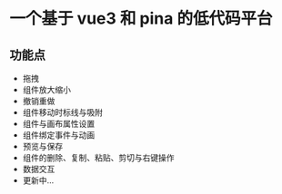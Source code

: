 一个基于 vue3 和 pina 的低代码平台
===================================

## 功能点
* 拖拽
* 组件放大缩小
* 撤销重做
* 组件移动时标线与吸附
* 组件与画布属性设置
* 组件绑定事件与动画
* 预览与保存
* 组件的删除、复制、粘贴、剪切与右键操作
* 数据交互
* 更新中...
